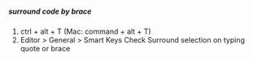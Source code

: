 ##### surround code by brace
1. ctrl + alt + T (Mac: command + alt + T)
2. Editor > General > Smart Keys Check Surround selection on typing quote or brace
